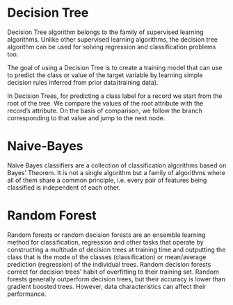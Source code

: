 # **Decision Tree**

Decision Tree algorithm belongs to the family of supervised learning algorithms. Unlike other supervised learning algorithms, the decision tree algorithm can be used for solving regression and classification problems too.

The goal of using a Decision Tree is to create a training model that can use to predict the class or value of the target variable by learning simple decision rules inferred from prior data(training data).

In Decision Trees, for predicting a class label for a record we start from the root of the tree. We compare the values of the root attribute with the record’s attribute. On the basis of comparison, we follow the branch corresponding to that value and jump to the next node.

# **Naive-Bayes**

Naive Bayes classifiers are a collection of classification algorithms based on Bayes’ Theorem. It is not a single algorithm but a family of algorithms where all of them share a common principle, i.e. every pair of features being classified is independent of each other.

# **Random Forest**

Random forests or random decision forests are an ensemble learning method for classification, regression and other tasks that operate by constructing a multitude of decision trees at training time and outputting the class that is the mode of the classes (classification) or mean/average prediction (regression) of the individual trees. Random decision forests correct for decision trees' habit of overfitting to their training set. Random forests generally outperform decision trees, but their accuracy is lower than gradient boosted trees. However, data characteristics can affect their performance.

